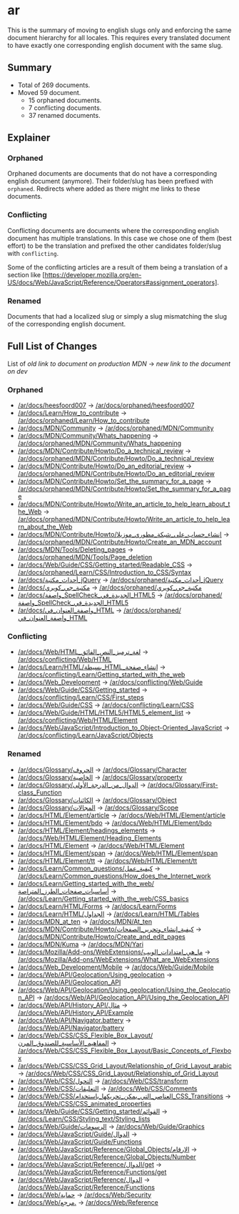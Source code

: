 # ar

This is the summary of moving to english slugs only and enforcing the same
document hierarchy for all locales. This requires every translated document to
have exactly one corresponding english document with the same slug.

## Summary

* Total of 269 documents.
* Moved 59 document.
  * 15 orphaned documents.
  * 7 conflicting documents.
  * 37 renamed documents.

## Explainer

### Orphaned

Orphaned documents are documents that do not have a corresponding english
document (anymore). Their folder/slug has been prefixed with `orphaned`.
Redirects where added as there might me links to these documents.

### Conflicting

Conflicting documents are documents where the corresponding english document has
multiple translations. In this case we chose one of them (best effort) to be the
translation and prefixed the other candidates folder/slug with `conflicting`.

Some of the conflicting articles are a result of them being a translation of a
section like
[https://developer.mozilla.org/en-US/docs/Web/JavaScript/Reference/Operators#assignment_operators].

### Renamed

Documents that had a localized slug or simply a slug mismatching the slug of the
corresponding english document.

## Full List of Changes

List of _old link to document on production MDN_
→ _new link to the document on dev_

### Orphaned

* [/ar/docs/heesfoord007](https://developer.mozilla.org/ar/docs/heesfoord007) → [/ar/docs/orphaned/heesfoord007](https://unslugged.content.dev.mdn.mozit.cloud/ar/docs/orphaned/heesfoord007)
* [/ar/docs/Learn/How_to_contribute](https://developer.mozilla.org/ar/docs/Learn/How_to_contribute) → [/ar/docs/orphaned/Learn/How_to_contribute](https://unslugged.content.dev.mdn.mozit.cloud/ar/docs/orphaned/Learn/How_to_contribute)
* [/ar/docs/MDN/Community](https://developer.mozilla.org/ar/docs/MDN/Community) → [/ar/docs/orphaned/MDN/Community](https://unslugged.content.dev.mdn.mozit.cloud/ar/docs/orphaned/MDN/Community)
* [/ar/docs/MDN/Community/Whats_happening](https://developer.mozilla.org/ar/docs/MDN/Community/Whats_happening) → [/ar/docs/orphaned/MDN/Community/Whats_happening](https://unslugged.content.dev.mdn.mozit.cloud/ar/docs/orphaned/MDN/Community/Whats_happening)
* [/ar/docs/MDN/Contribute/Howto/Do_a_technical_review](https://developer.mozilla.org/ar/docs/MDN/Contribute/Howto/Do_a_technical_review) → [/ar/docs/orphaned/MDN/Contribute/Howto/Do_a_technical_review](https://unslugged.content.dev.mdn.mozit.cloud/ar/docs/orphaned/MDN/Contribute/Howto/Do_a_technical_review)
* [/ar/docs/MDN/Contribute/Howto/Do_an_editorial_review](https://developer.mozilla.org/ar/docs/MDN/Contribute/Howto/Do_an_editorial_review) → [/ar/docs/orphaned/MDN/Contribute/Howto/Do_an_editorial_review](https://unslugged.content.dev.mdn.mozit.cloud/ar/docs/orphaned/MDN/Contribute/Howto/Do_an_editorial_review)
* [/ar/docs/MDN/Contribute/Howto/Set_the_summary_for_a_page](https://developer.mozilla.org/ar/docs/MDN/Contribute/Howto/Set_the_summary_for_a_page) → [/ar/docs/orphaned/MDN/Contribute/Howto/Set_the_summary_for_a_page](https://unslugged.content.dev.mdn.mozit.cloud/ar/docs/orphaned/MDN/Contribute/Howto/Set_the_summary_for_a_page)
* [/ar/docs/MDN/Contribute/Howto/Write_an_article_to_help_learn_about_the_Web](https://developer.mozilla.org/ar/docs/MDN/Contribute/Howto/Write_an_article_to_help_learn_about_the_Web) → [/ar/docs/orphaned/MDN/Contribute/Howto/Write_an_article_to_help_learn_about_the_Web](https://unslugged.content.dev.mdn.mozit.cloud/ar/docs/orphaned/MDN/Contribute/Howto/Write_an_article_to_help_learn_about_the_Web)
* [/ar/docs/MDN/Contribute/Howto/إنشاء_حساب_على_شبكة_مطوري_موزيلا](https://developer.mozilla.org/ar/docs/MDN/Contribute/Howto/إنشاء_حساب_على_شبكة_مطوري_موزيلا) → [/ar/docs/orphaned/MDN/Contribute/Howto/Create_an_MDN_account](https://unslugged.content.dev.mdn.mozit.cloud/ar/docs/orphaned/MDN/Contribute/Howto/Create_an_MDN_account)
* [/ar/docs/MDN/Tools/Deleting_pages](https://developer.mozilla.org/ar/docs/MDN/Tools/Deleting_pages) → [/ar/docs/orphaned/MDN/Tools/Page_deletion](https://unslugged.content.dev.mdn.mozit.cloud/ar/docs/orphaned/MDN/Tools/Page_deletion)
* [/ar/docs/Web/Guide/CSS/Getting_started/Readable_CSS](https://developer.mozilla.org/ar/docs/Web/Guide/CSS/Getting_started/Readable_CSS) → [/ar/docs/orphaned/Learn/CSS/Introduction_to_CSS/Syntax](https://unslugged.content.dev.mdn.mozit.cloud/ar/docs/orphaned/Learn/CSS/Introduction_to_CSS/Syntax)
* [/ar/docs/أحداث_مكتبة_jQuery](https://developer.mozilla.org/ar/docs/أحداث_مكتبة_jQuery) → [/ar/docs/orphaned/أحداث_مكتبة_jQuery](https://unslugged.content.dev.mdn.mozit.cloud/ar/docs/orphaned/أحداث_مكتبة_jQuery)
* [/ar/docs/مكتبة_جي_كويري](https://developer.mozilla.org/ar/docs/مكتبة_جي_كويري) → [/ar/docs/orphaned/مكتبة_جي_كويري](https://unslugged.content.dev.mdn.mozit.cloud/ar/docs/orphaned/مكتبة_جي_كويري)
* [/ar/docs/واصفة_SpellCheck_الجديدة_في_HTML5](https://developer.mozilla.org/ar/docs/واصفة_SpellCheck_الجديدة_في_HTML5) → [/ar/docs/orphaned/واصفة_SpellCheck_الجديدة_في_HTML5](https://unslugged.content.dev.mdn.mozit.cloud/ar/docs/orphaned/واصفة_SpellCheck_الجديدة_في_HTML5)
* [/ar/docs/واصفة_العنوان_في_HTML](https://developer.mozilla.org/ar/docs/واصفة_العنوان_في_HTML) → [/ar/docs/orphaned/واصفة_العنوان_في_HTML](https://unslugged.content.dev.mdn.mozit.cloud/ar/docs/orphaned/واصفة_العنوان_في_HTML)

### Conflicting
* [/ar/docs/Web/HTML_لغة_ترميز_النص_الفائق](https://developer.mozilla.org/ar/docs/Web/HTML_لغة_ترميز_النص_الفائق) → [/ar/docs/conflicting/Web/HTML](https://unslugged.content.dev.mdn.mozit.cloud/ar/docs/conflicting/Web/HTML)
* [/ar/docs/Learn/HTML/بسيطة_HTML_إنشاء_صفحة](https://developer.mozilla.org/ar/docs/Learn/HTML/بسيطة_HTML_إنشاء_صفحة) → [/ar/docs/conflicting/Learn/Getting_started_with_the_web](https://unslugged.content.dev.mdn.mozit.cloud/ar/docs/conflicting/Learn/Getting_started_with_the_web)
* [/ar/docs/Web_Development](https://developer.mozilla.org/ar/docs/Web_Development) → [/ar/docs/conflicting/Web/Guide](https://unslugged.content.dev.mdn.mozit.cloud/ar/docs/conflicting/Web/Guide)
* [/ar/docs/Web/Guide/CSS/Getting_started](https://developer.mozilla.org/ar/docs/Web/Guide/CSS/Getting_started) → [/ar/docs/conflicting/Learn/CSS/First_steps](https://unslugged.content.dev.mdn.mozit.cloud/ar/docs/conflicting/Learn/CSS/First_steps)
* [/ar/docs/Web/Guide/CSS](https://developer.mozilla.org/ar/docs/Web/Guide/CSS) → [/ar/docs/conflicting/Learn/CSS](https://unslugged.content.dev.mdn.mozit.cloud/ar/docs/conflicting/Learn/CSS)
* [/ar/docs/Web/Guide/HTML/HTML5/HTML5_element_list](https://developer.mozilla.org/ar/docs/Web/Guide/HTML/HTML5/HTML5_element_list) → [/ar/docs/conflicting/Web/HTML/Element](https://unslugged.content.dev.mdn.mozit.cloud/ar/docs/conflicting/Web/HTML/Element)
* [/ar/docs/Web/JavaScript/Introduction_to_Object-Oriented_JavaScript](https://developer.mozilla.org/ar/docs/Web/JavaScript/Introduction_to_Object-Oriented_JavaScript) → [/ar/docs/conflicting/Learn/JavaScript/Objects](https://unslugged.content.dev.mdn.mozit.cloud/ar/docs/conflicting/Learn/JavaScript/Objects)

### Renamed
* [/ar/docs/Glossary/الحروف](https://developer.mozilla.org/ar/docs/Glossary/الحروف) → [/ar/docs/Glossary/Character](https://unslugged.content.dev.mdn.mozit.cloud/ar/docs/Glossary/Character)
* [/ar/docs/Glossary/الخاصية](https://developer.mozilla.org/ar/docs/Glossary/الخاصية) → [/ar/docs/Glossary/property](https://unslugged.content.dev.mdn.mozit.cloud/ar/docs/Glossary/property)
* [/ar/docs/Glossary/الدوال_من_الدرجة_الأولى](https://developer.mozilla.org/ar/docs/Glossary/الدوال_من_الدرجة_الأولى) → [/ar/docs/Glossary/First-class_Function](https://unslugged.content.dev.mdn.mozit.cloud/ar/docs/Glossary/First-class_Function)
* [/ar/docs/Glossary/الكائنات](https://developer.mozilla.org/ar/docs/Glossary/الكائنات) → [/ar/docs/Glossary/Object](https://unslugged.content.dev.mdn.mozit.cloud/ar/docs/Glossary/Object)
* [/ar/docs/Glossary/المجالات](https://developer.mozilla.org/ar/docs/Glossary/المجالات) → [/ar/docs/Glossary/Scope](https://unslugged.content.dev.mdn.mozit.cloud/ar/docs/Glossary/Scope)
* [/ar/docs/HTML/Element/article](https://developer.mozilla.org/ar/docs/HTML/Element/article) → [/ar/docs/Web/HTML/Element/article](https://unslugged.content.dev.mdn.mozit.cloud/ar/docs/Web/HTML/Element/article)
* [/ar/docs/HTML/Element/bdo](https://developer.mozilla.org/ar/docs/HTML/Element/bdo) → [/ar/docs/Web/HTML/Element/bdo](https://unslugged.content.dev.mdn.mozit.cloud/ar/docs/Web/HTML/Element/bdo)
* [/ar/docs/HTML/Element/headings_elements](https://developer.mozilla.org/ar/docs/HTML/Element/headings_elements) → [/ar/docs/Web/HTML/Element/Heading_Elements](https://unslugged.content.dev.mdn.mozit.cloud/ar/docs/Web/HTML/Element/Heading_Elements)
* [/ar/docs/HTML/Element](https://developer.mozilla.org/ar/docs/HTML/Element) → [/ar/docs/Web/HTML/Element](https://unslugged.content.dev.mdn.mozit.cloud/ar/docs/Web/HTML/Element)
* [/ar/docs/HTML/Element/span](https://developer.mozilla.org/ar/docs/HTML/Element/span) → [/ar/docs/Web/HTML/Element/span](https://unslugged.content.dev.mdn.mozit.cloud/ar/docs/Web/HTML/Element/span)
* [/ar/docs/HTML/Element/tt](https://developer.mozilla.org/ar/docs/HTML/Element/tt) → [/ar/docs/Web/HTML/Element/tt](https://unslugged.content.dev.mdn.mozit.cloud/ar/docs/Web/HTML/Element/tt)
* [/ar/docs/Learn/Common_questions/كيفية_عمل](https://developer.mozilla.org/ar/docs/Learn/Common_questions/كيفية_عمل) → [/ar/docs/Learn/Common_questions/How_does_the_Internet_work](https://unslugged.content.dev.mdn.mozit.cloud/ar/docs/Learn/Common_questions/How_does_the_Internet_work)
* [/ar/docs/Learn/Getting_started_with_the_web/أساسيات_صفحات_الطرز_المتراصة](https://developer.mozilla.org/ar/docs/Learn/Getting_started_with_the_web/أساسيات_صفحات_الطرز_المتراصة) → [/ar/docs/Learn/Getting_started_with_the_web/CSS_basics](https://unslugged.content.dev.mdn.mozit.cloud/ar/docs/Learn/Getting_started_with_the_web/CSS_basics)
* [/ar/docs/Learn/HTML/Forms](https://developer.mozilla.org/ar/docs/Learn/HTML/Forms) → [/ar/docs/Learn/Forms](https://unslugged.content.dev.mdn.mozit.cloud/ar/docs/Learn/Forms)
* [/ar/docs/Learn/HTML/الجداول](https://developer.mozilla.org/ar/docs/Learn/HTML/الجداول) → [/ar/docs/Learn/HTML/Tables](https://unslugged.content.dev.mdn.mozit.cloud/ar/docs/Learn/HTML/Tables)
* [/ar/docs/MDN_at_ten](https://developer.mozilla.org/ar/docs/MDN_at_ten) → [/ar/docs/MDN/At_ten](https://unslugged.content.dev.mdn.mozit.cloud/ar/docs/MDN/At_ten)
* [/ar/docs/MDN/Contribute/Howto/كيفية_إنشاء_وتحرير_الصفحات](https://developer.mozilla.org/ar/docs/MDN/Contribute/Howto/كيفية_إنشاء_وتحرير_الصفحات) → [/ar/docs/MDN/Contribute/Howto/Create_and_edit_pages](https://unslugged.content.dev.mdn.mozit.cloud/ar/docs/MDN/Contribute/Howto/Create_and_edit_pages)
* [/ar/docs/MDN/Kuma](https://developer.mozilla.org/ar/docs/MDN/Kuma) → [/ar/docs/MDN/Yari](https://unslugged.content.dev.mdn.mozit.cloud/ar/docs/MDN/Yari)
* [/ar/docs/Mozilla/Add-ons/WebExtensions/ما_هي_امتدادات_الويب](https://developer.mozilla.org/ar/docs/Mozilla/Add-ons/WebExtensions/ما_هي_امتدادات_الويب) → [/ar/docs/Mozilla/Add-ons/WebExtensions/What_are_WebExtensions](https://unslugged.content.dev.mdn.mozit.cloud/ar/docs/Mozilla/Add-ons/WebExtensions/What_are_WebExtensions)
* [/ar/docs/Web_Development/Mobile](https://developer.mozilla.org/ar/docs/Web_Development/Mobile) → [/ar/docs/Web/Guide/Mobile](https://unslugged.content.dev.mdn.mozit.cloud/ar/docs/Web/Guide/Mobile)
* [/ar/docs/Web/API/Geolocation/Using_geolocation](https://developer.mozilla.org/ar/docs/Web/API/Geolocation/Using_geolocation) → [/ar/docs/Web/API/Geolocation_API](https://unslugged.content.dev.mdn.mozit.cloud/ar/docs/Web/API/Geolocation_API)
* [/ar/docs/Web/API/Geolocation/Using_geolocation/Using_the_Geolocation_API](https://developer.mozilla.org/ar/docs/Web/API/Geolocation/Using_geolocation/Using_the_Geolocation_API) → [/ar/docs/Web/API/Geolocation_API/Using_the_Geolocation_API](https://unslugged.content.dev.mdn.mozit.cloud/ar/docs/Web/API/Geolocation_API/Using_the_Geolocation_API)
* [/ar/docs/Web/API/History_API/مثال](https://developer.mozilla.org/ar/docs/Web/API/History_API/مثال) → [/ar/docs/Web/API/History_API/Example](https://unslugged.content.dev.mdn.mozit.cloud/ar/docs/Web/API/History_API/Example)
* [/ar/docs/Web/API/Navigator.battery](https://developer.mozilla.org/ar/docs/Web/API/Navigator.battery) → [/ar/docs/Web/API/Navigator/battery](https://unslugged.content.dev.mdn.mozit.cloud/ar/docs/Web/API/Navigator/battery)
* [/ar/docs/Web/CSS/CSS_Flexible_Box_Layout/المفاهيم_الأساسية_للصندوق_المرن](https://developer.mozilla.org/ar/docs/Web/CSS/CSS_Flexible_Box_Layout/المفاهيم_الأساسية_للصندوق_المرن) → [/ar/docs/Web/CSS/CSS_Flexible_Box_Layout/Basic_Concepts_of_Flexbox](https://unslugged.content.dev.mdn.mozit.cloud/ar/docs/Web/CSS/CSS_Flexible_Box_Layout/Basic_Concepts_of_Flexbox)
* [/ar/docs/Web/CSS/CSS_Grid_Layout/Relationship_of_Grid_Layout_arabic](https://developer.mozilla.org/ar/docs/Web/CSS/CSS_Grid_Layout/Relationship_of_Grid_Layout_arabic) → [/ar/docs/Web/CSS/CSS_Grid_Layout/Relationship_of_Grid_Layout](https://unslugged.content.dev.mdn.mozit.cloud/ar/docs/Web/CSS/CSS_Grid_Layout/Relationship_of_Grid_Layout)
* [/ar/docs/Web/CSS/التحول](https://developer.mozilla.org/ar/docs/Web/CSS/التحول) → [/ar/docs/Web/CSS/transform](https://unslugged.content.dev.mdn.mozit.cloud/ar/docs/Web/CSS/transform)
* [/ar/docs/Web/CSS/التعليقات](https://developer.mozilla.org/ar/docs/Web/CSS/التعليقات) → [/ar/docs/Web/CSS/Comments](https://unslugged.content.dev.mdn.mozit.cloud/ar/docs/Web/CSS/Comments)
* [/ar/docs/Web/CSS/العناصر_التي_يمكن_تحريكها_باستخدام_CSS_Transitions](https://developer.mozilla.org/ar/docs/Web/CSS/العناصر_التي_يمكن_تحريكها_باستخدام_CSS_Transitions) → [/ar/docs/Web/CSS/CSS_animated_properties](https://unslugged.content.dev.mdn.mozit.cloud/ar/docs/Web/CSS/CSS_animated_properties)
* [/ar/docs/Web/Guide/CSS/Getting_started/القوائم](https://developer.mozilla.org/ar/docs/Web/Guide/CSS/Getting_started/القوائم) → [/ar/docs/Learn/CSS/Styling_text/Styling_lists](https://unslugged.content.dev.mdn.mozit.cloud/ar/docs/Learn/CSS/Styling_text/Styling_lists)
* [/ar/docs/Web/Guide/الرسومات](https://developer.mozilla.org/ar/docs/Web/Guide/الرسومات) → [/ar/docs/Web/Guide/Graphics](https://unslugged.content.dev.mdn.mozit.cloud/ar/docs/Web/Guide/Graphics)
* [/ar/docs/Web/JavaScript/Guide/الدوال](https://developer.mozilla.org/ar/docs/Web/JavaScript/Guide/الدوال) → [/ar/docs/Web/JavaScript/Guide/Functions](https://unslugged.content.dev.mdn.mozit.cloud/ar/docs/Web/JavaScript/Guide/Functions)
* [/ar/docs/Web/JavaScript/Reference/Global_Objects/الارقام](https://developer.mozilla.org/ar/docs/Web/JavaScript/Reference/Global_Objects/الارقام) → [/ar/docs/Web/JavaScript/Reference/Global_Objects/Number](https://unslugged.content.dev.mdn.mozit.cloud/ar/docs/Web/JavaScript/Reference/Global_Objects/Number)
* [/ar/docs/Web/JavaScript/Reference/الدوال/get](https://developer.mozilla.org/ar/docs/Web/JavaScript/Reference/الدوال/get) → [/ar/docs/Web/JavaScript/Reference/Functions/get](https://unslugged.content.dev.mdn.mozit.cloud/ar/docs/Web/JavaScript/Reference/Functions/get)
* [/ar/docs/Web/JavaScript/Reference/الدوال](https://developer.mozilla.org/ar/docs/Web/JavaScript/Reference/الدوال) → [/ar/docs/Web/JavaScript/Reference/Functions](https://unslugged.content.dev.mdn.mozit.cloud/ar/docs/Web/JavaScript/Reference/Functions)
* [/ar/docs/Web/حماية](https://developer.mozilla.org/ar/docs/Web/حماية) → [/ar/docs/Web/Security](https://unslugged.content.dev.mdn.mozit.cloud/ar/docs/Web/Security)
* [/ar/docs/Web/مرجع.](https://developer.mozilla.org/ar/docs/Web/مرجع.) → [/ar/docs/Web/Reference](https://unslugged.content.dev.mdn.mozit.cloud/ar/docs/Web/Reference)
